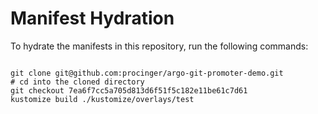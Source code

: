
# Manifest Hydration

To hydrate the manifests in this repository, run the following commands:

```shell

git clone git@github.com:procinger/argo-git-promoter-demo.git
# cd into the cloned directory
git checkout 7ea6f7cc5a705d813d6f51f5c182e11be61c7d61
kustomize build ./kustomize/overlays/test
```